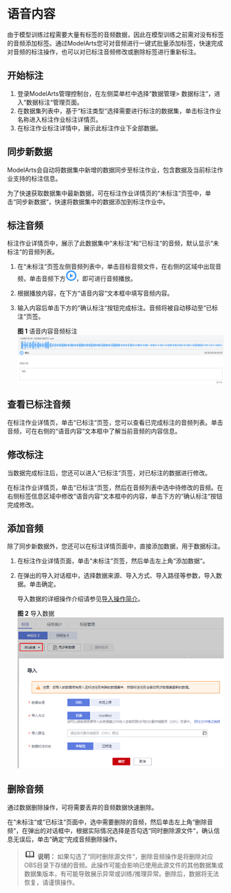 # 语音内容<a name="modelarts_23_0016"></a>

由于模型训练过程需要大量有标签的音频数据，因此在模型训练之前需对没有标签的音频添加标签。通过ModelArts您可对音频进行一键式批量添加标签，快速完成对音频的标注操作，也可以对已标注音频修改或删除标签进行重新标注。

## 开始标注<a name="section139520290612"></a>

1.  登录ModelArts管理控制台，在左侧菜单栏中选择“数据管理\> 数据标注“，进入“数据标注“管理页面。
2.  在数据集列表中，基于“标注类型“选择需要进行标注的数据集，单击标注作业名称进入标注作业标注详情页。
3.  在标注作业标注详情中，展示此标注作业下全部数据。

## 同步新数据<a name="section616011413170"></a>

ModelArts会自动将数据集中新增的数据同步至标注作业，包含数据及当前标注作业支持的标注信息。

为了快速获取数据集中最新数据，可在标注作业详情页的“未标注“页签中，单击“同步新数据“，快速将数据集中的数据添加到标注作业中。

## 标注音频<a name="section888019266174"></a>

标注作业详情页中，展示了此数据集中“未标注“和“已标注“的音频，默认显示“未标注“的音频列表。

1.  在“未标注“页签左侧音频列表中，单击目标音频文件，在右侧的区域中出现音频，单击音频下方![](figures/icon_26.png)，即可进行音频播放。
2.  根据播放内容，在下方“语音内容“文本框中填写音频内容。
3.  输入内容后单击下方的“确认标注“按钮完成标注。音频将被自动移动至“已标注“页签。

    **图 1**  语音内容音频标注<a name="fig1525911501178"></a>  
    ![](figures/语音内容音频标注.png "语音内容音频标注")


## 查看已标注音频<a name="section2958731141718"></a>

在标注作业详情页，单击“已标注“页签，您可以查看已完成标注的音频列表。单击音频，可在右侧的“语音内容“文本框中了解当前音频的内容信息。

## 修改标注<a name="section0534612151819"></a>

当数据完成标注后，您还可以进入“已标注“页签，对已标注的数据进行修改。

在标注作业详情页，单击“已标注“页签，然后在音频列表中选中待修改的音频。在右侧标签信息区域中修改“语音内容“文本框中的内容，单击下方的“确认标注“按钮完成修改。

## 添加音频<a name="section15984542128"></a>

除了同步新数据外，您还可以在标注详情页面中，直接添加数据，用于数据标注。

1.  在标注作业详情页面，单击“未标注“页签，然后单击左上角“添加数据“。
2.  在弹出的导入对话框中，选择数据来源、导入方式、导入路径等参数，导入数据。单击确定。

    导入数据的详细操作介绍请参见[导入操作简介](导入操作简介.md)。

    **图 2**  导入数据<a name="fig169731311182710"></a>  
    ![](figures/导入数据-12.png "导入数据-12")


## 删除音频<a name="section15379942161810"></a>

通过数据删除操作，可将需要丢弃的音频数据快速删除。

在“未标注“或“已标注“页面中，选中需要删除的音频，然后单击左上角“删除音频“，在弹出的对话框中，根据实际情况选择是否勾选“同时删除源文件“，确认信息无误后，单击“确定“完成音频删除操作。

>![](public_sys-resources/icon-note.gif) **说明：** 
>如果勾选了“同时删除源文件“，删除音频操作是将删除对应OBS目录下存储的音频。此操作可能会影响已使用此源文件的其他数据集或数据集版本，有可能导致展示异常或训练/推理异常。删除后，数据将无法恢复，请谨慎操作。

